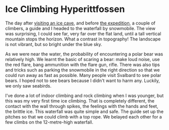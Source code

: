 # Ice Climbing Hyperittfossen

The day after [visiting an ice cave](story:Larsbreen_Ice_Caves), and before [the expedition](story:Backcountry_Ski_Touring_Spitsbergen), a couple of climbers, a guide and I headed to the waterfall by snowmobile. The view was surprising, I could see far, very far over the flat land, until a tall vertical mountain stops the horizon. What a contrast in topography! The landscape is not vibrant, but so bright under the blue sky.

As we were near the water, the probability of encountering a polar bear was relatively high. We learnt the basic of scaring a bear: make loud noise, use the red flare, bang ammunition with the flare gun, rifle. There was also tips and tricks such as parking the snowmobile in the right direction so that we could run away as fast as possible. Many people visit Svalbard to see polar bears. I hoped not to see bears because I didn't want to harm any. Luckily, we only saw seabirds.

I've done a lot of indoor climbing and rock climbing when I was younger, but this was my very first time ice climbing. That is completely different, the contact with the wall through spikes, the feelings with the hands and feet, the brittle ice. This waterfall was quite simple and safe. The guide set up the pitches so that we could climb with a top rope. We belayed each other for a few climbs on the 12-metre-high waterfall.
